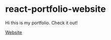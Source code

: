 # react-portfolio-website

Hi this is my portfolio. Check it out!

[Website](https://jsulthan.github.io/jsulthanportfolio/)
